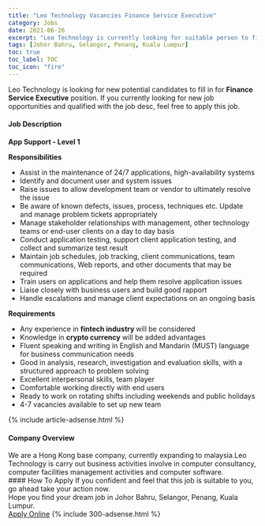 ```yaml
---
title: "Leo Technology Vacancies Finance Service Executive" 
category: Jobs 
date: 2021-06-26 
excerpt: "Leo Technology is currently looking for suitable person to fill in the Finance Service Executive which based in Johor Bahru, Selangor, Penang, Kuala Lumpur" 
tags: [Johor Bahru, Selangor, Penang, Kuala Lumpur] 
toc: true 
toc_label: TOC 
toc_icon: "fire" 
--- 
```


<p>Leo Technology is looking for new potential candidates to fill in for <b>Finance Service Executive</b> position. If you currently looking for new job opportunities and qualified with the job desc, feel free to apply this job.
</p><div><div><h4>Job Description</h4></div><div><div><span><div><p><strong>App Support - Level 1</strong></p><p><strong>Responsibilities</strong></p><ul><li>Assist in the maintenance of 24/7 applications, high-availability systems</li><li>Identify and document user and system issues</li><li>Raise issues to allow development team or vendor to ultimately resolve the issue</li><li>Be aware of known defects, issues, process, techniques etc. Update and manage problem tickets appropriately</li><li>Manage stakeholder relationships with management, other technology teams or end-user clients on a day to day basis</li><li>Conduct application testing, support client application testing, and collect and summarize test result</li><li>Maintain job schedules, job tracking, client communications, team communications, Web reports, and other documents that may be required</li><li>Train users on applications and help them resolve application issues</li><li>Liaise closely with business users and build good rapport</li><li>Handle escalations and manage client expectations on an ongoing basis</li></ul><p><strong>Requirements</strong></p><ul><li>Any experience in <strong>fintech industry </strong>will be considered</li><li>Knowledge in <strong>crypto currency</strong> will be added advantages</li><li>Fluent speaking and writing in English and Mandarin (MUST) language for business communication needs</li><li>Good in analysis, research, investigation and evaluation skills, with a structured approach to problem solving</li><li>Excellent interpersonal skills, team player</li><li>Comfortable working directly with end users</li><li>Ready to work on rotating shifts including weekends and public holidays</li><li>4-7 vacancies available to set up new team</li></ul></div></span></div></div></div> 
{% include article-adsense.html %} 
<div><div><h4>Company Overview</h4></div><div><div><span><div><div>
	We are a Hong Kong base company, currently expanding to malaysia.Leo Technology is carry out business activities involve in computer consultancy, computer facilities management activities and computer software.</div></div></span></div></div></div> 
#### How To Apply 
If you confident and feel that this job is suitable to you, go ahead take your action now. <br/> 
Hope you find your dream job in Johor Bahru, Selangor, Penang, Kuala Lumpur. <br/> 
<a href="https://www.jobstreet.com.my/en/job/finance-service-executive-4598132?jobId=jobstreet-my-job-4598132&" class="btn btn--info" target="_blank" rel="nofollow noopenner">Apply Online</a> 
{% include 300-adsense.html %} 